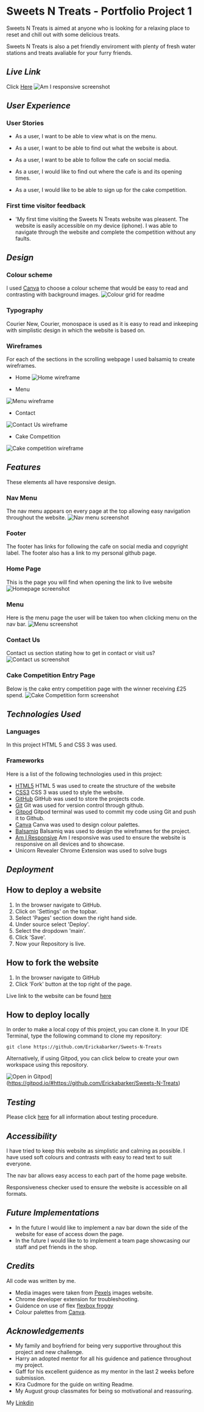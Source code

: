 # Sweets N Treats - Portfolio Project 1
Sweets N Treats is aimed at anyone who is looking for a relaxing place to reset and chill out with some delicious treats. 

Sweets N Treats is also a pet friendly enviroment with plenty of fresh water stations and treats avaliable for your furry friends. 

## _Live Link_
Click [Here](https://erickabarker.github.io/Sweets-N-Treats/)
![Am I responsive screenshot](https://user-images.githubusercontent.com/110427318/198843743-a88cfc4b-a3a3-461f-95a0-e7185b1a9e7f.PNG)

## _User Experience_

### User Stories

- As a user, I want to be able to view what is on the menu.

- As a user, I want to be able to find out what the website is about. 

- As a user, I want to be able to follow the cafe on social media.

- As a user, I would like to find out where the cafe is and its opening times.

- As a user, I would like to be able to sign up for the cake competition. 

### First time visitor feedback
- 'My first time visiting the Sweets N Treats website was pleasent. The website is easily accessible on my device (iphone). I was able to navigate through the website and complete the competition without any faults.

## _Design_

### Colour scheme

I used [Canva](https://www.canva.com/colors/color-palette-generator/) to choose a colour scheme that would be easy to read and contrasting with background images. 
![Colour grid for readme](https://user-images.githubusercontent.com/110427318/198855719-c7e5ae5e-9c71-4790-aa28-48a414fbff71.jpeg)

### Typography

Courier New, Courier, monospace is used as it is easy to read and inkeeping with simplistic design in which the website is based on. 

### Wireframes

For each of the sections in the scrolling webpage I used balsamiq to create wireframes.

- Home 
![Home wireframe](https://github.com/Erickabarker/Sweets-N-Treats/blob/eb20a8aedf1ec42df8967a1a2006a6cdad9c8cd1/images/Home-about%20us.PNG)

- Menu

![Menu wireframe](https://github.com/Erickabarker/Sweets-N-Treats/blob/eb20a8aedf1ec42df8967a1a2006a6cdad9c8cd1/images/Menu.PNG)

- Contact 

![Contact Us wireframe](https://github.com/Erickabarker/Sweets-N-Treats/blob/eb20a8aedf1ec42df8967a1a2006a6cdad9c8cd1/images/Contact%20us.PNG)

- Cake Competition

![Cake competition wireframe](https://github.com/Erickabarker/Sweets-N-Treats/blob/eb20a8aedf1ec42df8967a1a2006a6cdad9c8cd1/images/Cake%20competiton.PNG)

## _Features_

These elements all have responsive design.

### Nav Menu

The nav menu appears on every page at the top allowing easy navigation throughout the website.
![Nav menu screenshot](https://user-images.githubusercontent.com/110427318/198851902-31d2b635-0cc1-44f2-9ce7-ffcf3493ac6c.PNG)


### Footer

The footer has links for following the cafe on social media and copyright label. 
The footer also has a link to my personal github page. 

### Home Page

This is the page you will find when opening the link to live website 
![Homepage screenshot](https://user-images.githubusercontent.com/110427318/198851723-9b5ba65d-3abe-4f55-906e-1a2babf71dc7.PNG)

### Menu 

Here is the menu page the user will be taken too when clicking menu on the nav bar. 
![Menu screenshot](https://user-images.githubusercontent.com/110427318/198851730-c7478548-0d18-443a-b64a-2f9f1961c2c0.PNG)

### Contact Us

Contact us section stating how to get in contact or visit us?
![Contact us screenshot](https://user-images.githubusercontent.com/110427318/198851756-61514680-fda7-450f-bc6b-7a84ebb1eb9b.PNG)

### Cake Competition Entry Page 

Below is the cake entry competition page with the winner receiving £25 spend. 
![Cake Competition form screenshot](https://user-images.githubusercontent.com/110427318/198851824-843d8db2-6c16-4f28-a9e8-9d4831fa9086.PNG)


## _Technologies Used_

### Languages

In this project HTML 5 and CSS 3 was used. 

### Frameworks
Here is a list of the following technologies used in this project:
- [HTML5](https://en.wikipedia.org/wiki/HTML5)
HTML 5 was used to create the structure of the website
- [CSS3](https://en.wikipedia.org/wiki/CSS)
CSS 3 was used to style the website.
- [GitHub](https://github.com/)
GitHub was used to store the projects code.
- [Git](https://git-scm.com/)
Git was used for version control through github.
- [Gitpod](https://gitpod.io/)
Gitpod terminal was used to commit my code using Git and push it to Github.
- [Canva](https://www.canva.com/)
Canva was used to design colour palettes.
- [Balsamiq](https://balsamiq.com/)
Balsamiq was used to design the wireframes for the project.
- [Am I Responsive](https://ui.dev/amiresponsive)
Am I responsive was used to ensure the website is responsive on all devices and to showcase. 
- Unicorn Revealer Chrome Extension was used to solve bugs


## _Deployment_

## How to deploy a website

1. In the browser navigate to GitHub.
2. Click on 'Settings' on the topbar.
3. Select 'Pages' section down the right hand side.
4. Under source select 'Deploy'.
5. Select the dropdown 'main'.
6. Click 'Save'.
7. Now your Repository is live. 

## How to fork the website

1. In the browser navigate to GitHub
2. Click 'Fork' button at the top right of the page.

Live link to the website can be found [here](https://erickabarker.github.io/Sweets-N-Treats/)

## How to deploy locally

In order to make a local copy of this project, you can clone it. In your IDE Terminal, type the following command to clone my repository:

`git clone https://github.com/Erickabarker/Sweets-N-Treats`

Alternatively, if using Gitpod, you can click below to create your own workspace using this repository.

![Open in Gitpod](https://gitpod.io/button/open-in-gitpod.svg)](https://gitpod.io/#https://github.com/Erickabarker/Sweets-N-Treats)

## _Testing_ 

Please click [here](https://github.com/Erickabarker/Sweets-N-Treats/blob/b42e73ad0f88a5b6b1a0a5ad285897c8929aa4f3/TESTING.MD) for all information about testing procedure.

## _Accessibility_
I have tried to keep this website as simplistic and calming as possible. I have used soft colours and contrasts with easy to read text to suit everyone. 

The nav bar allows easy access to each part of the home page website. 

Responsiveness checker used to ensure the website is accessible on all formats.


## _Future Implementations_

- In the future I would like to implement a nav bar down the side of the website for ease of access down the page.
- In the future I would like to to implement a team page showcasing our staff and pet friends in the shop. 

## _Credits_

All code was written by me. 

- Media images were taken from [Pexels](https://www.pexels.com/) images website.
- Chrome developer extension for troubleshooting.
- Guidence on use of flex [flexbox froggy](http://flexboxfroggy.com/) 
- Colour palettes from [Canva](https://www.canva.com/colors/color-palettes/).

## _Acknowledgements_
- My family and boyfriend for being very supportive throughout this project and new challenge.
- Harry an adopted mentor for all his guidence and patience throughout my project.
- Gaff for his excellent guidence as my mentor in the last 2 weeks before submission. 
- Kira Cudmore for the guide on writing Readme.
- My August group classmates for being so motivational and reassuring. 

My [Linkdin](linkedin.com/in/ericka-barker-4b0860241)
